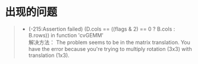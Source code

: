 # 出现的问题

> * (-215:Assertion failed) (D.cols == ((flags & 2) == 0 ? B.cols : B.rows)) in function 'cvGEMM'  
    解决方法：
The problem seems to be in the matrix translation. You have the error because you're trying to multiply rotation (3x3) with translation (1x3).